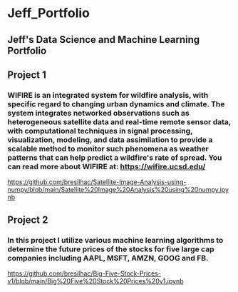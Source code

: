 # Jeff_Portfolio
## Jeff's Data Science and Machine Learning Portfolio

## Project 1
### WIFIRE is an integrated system for wildfire analysis, with specific regard to changing urban dynamics and climate. The system integrates networked observations such as heterogeneous satellite data and real-time remote sensor data, with computational techniques in signal processing, visualization, modeling, and data assimilation to provide a scalable method to monitor such phenomena as weather patterns that can help predict a wildfire's rate of spread. You can read more about WIFIRE at: https://wifire.ucsd.edu/
https://github.com/bresilhac/Satellite-Image-Analysis-using-numpy/blob/main/Satellite%20Image%20Analysis%20using%20numpy.ipynb

## Project 2
### In this project I utilize various machine learning algorithms to determine the future prices of the stocks for five large cap companies including AAPL, MSFT, AMZN, GOOG and FB. 


https://github.com/bresilhac/Big-Five-Stock-Prices-v1/blob/main/Big%20Five%20Stock%20Prices%20v1.ipynb
